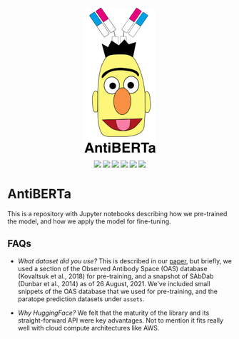 <p align="center">
    <img src="banner.png" alt="blah" /><br>
</p>

<p align = "center">
    <img src="https://img.shields.io/static/v1?label=python&message=3.9&color=blue&style=flat-square"/>
    <a href="https://pytorch.org/"><img src="https://img.shields.io/static/v1?label=pytorch&message=1.9.0&color=blue&style=flat-square"/></a>
    <a href="https://huggingface.co/transformers/"><img src="https://img.shields.io/static/v1?label=huggingface&message=4.7.0&color=yellow&style=flat-square"/></a>
    <a href="https://huggingface.co/docs/datasets/"><img src="https://img.shields.io/static/v1?label=hf-datasets&message=1.11.0&color=yellow&style=flat-square"/></a>
    <a href="https://www.linkedin.com/company/alchemab-therapeutics-ltd/"><img src="https://img.shields.io/badge/LinkedIn-blue?style=flat&logo=linkedin&labelColor=blue"/></a>
    <a href="https://twitter.com/alchemabtx"><img src="https://img.shields.io/twitter/follow/alchemabtx?style=social"/></a>
</p>


# AntiBERTa

This is a repository with Jupyter notebooks describing how we pre-trained the model, and how we apply the model
for fine-tuning.

## FAQs

* _What dataset did you use?_ This is described in our [paper](https://t.co/lzeqiueNSh), but briefly, we used a section of the Observed Antibody
  Space (OAS) database (Kovaltsuk et al., 2018) for pre-training, and a snapshot of SAbDab (Dunbar et al., 2014) as of
  26 August, 2021. We've included small snippets of the OAS database that we used for pre-training, and the paratope
  prediction datasets under `assets`.
  
* _Why HuggingFace?_ We felt that the maturity of the library and its straight-forward API were key advantages. Not to
mention it fits really well with cloud compute architectures like AWS.

